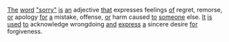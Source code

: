 [The](./the.md) [word](./word.md) ["sorry"](./sorry.md) [is](./is.md) [an](./an.md) adjective [that](./that.md) expresses feelings [of](./of.md) regret, remorse, [or](./or.md) apology [for](./for.md) [a](./a.md) mistake, offense, [or](./or.md) harm caused [to](./to.md) [someone](./someone.md) else. [It](./it.md) [is](./is.md) [used](./used.md) [to](./to.md) acknowledge wrongdoing [and](./and.md) [express](./express.md) [a](./a.md) sincere desire [for](./for.md) forgiveness.